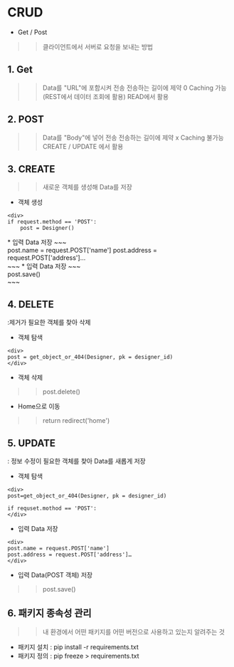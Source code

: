 # CRUD
* Get / Post
>> 클라이언트에서 서버로 요청을 보내는 방법

## 1. Get 
>> Data를 "URL"에 포함시켜 전송
>> 전송하는 길이에 제약 0
>> Caching 가능
(REST에서 데이터 조회에 활용)
>> READ에서 활용


## 2. POST
>> Data를 "Body"에 넣어 전송
>> 전송하는 길이에 제약 x
>> Caching 불가능
>> CREATE / UPDATE 에서 활용

## 3. CREATE
>> 새로운 객체를 생성해 Data를 저장

* 객체 생성
~~~
<div>
if request.method == 'POST':
	post = Designer()
~~~
</div>
* 입력 Data 저장
~~~
<div>
post.name = request.POST['name']
post.address = request.POST['address']…
</div>
~~~
* 입력 Data 저장
~~~
<div>
post.save()
</div>
~~~


## 4. DELETE
:제거가 필요한 객체를 찾아 삭제

* 객체 탐색
~~~
<div>
post = get_object_or_404(Designer, pk = designer_id)
</div>
~~~
* 객체 삭제
>> post.delete()
* Home으로 이동
>> return redirect('home')

## 5. UPDATE
: 정보 수정이 필요한 객체를 찾아 Data를 새롭게 저장

* 객체 탐색
~~~
<div>
post=get_object_or_404(Designer, pk = designer_id)

if requset.mothod == 'POST':
</div>
~~~
* 입력 Data 저장
~~~
<div>
post.name = request.POST['name']
post.address = request.POST['address']…
</div>
~~~
* 입력 Data(POST 객체) 저장

>> post.save()

## 6. 패키지 종속성 관리
>> 내 환경에서 어떤 패키지를 어떤 버전으로 사용하고 있는지 알려주는 것
* 패키지 설치 : pip install -r requirements.txt
* 패키지 정의 : pip freeze > requirements.txt
